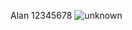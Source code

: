 Alan 12345678
![unknown](https://user-images.githubusercontent.com/91144503/155149138-d01f543b-8ca5-48be-92eb-8088301f0e64.png)
